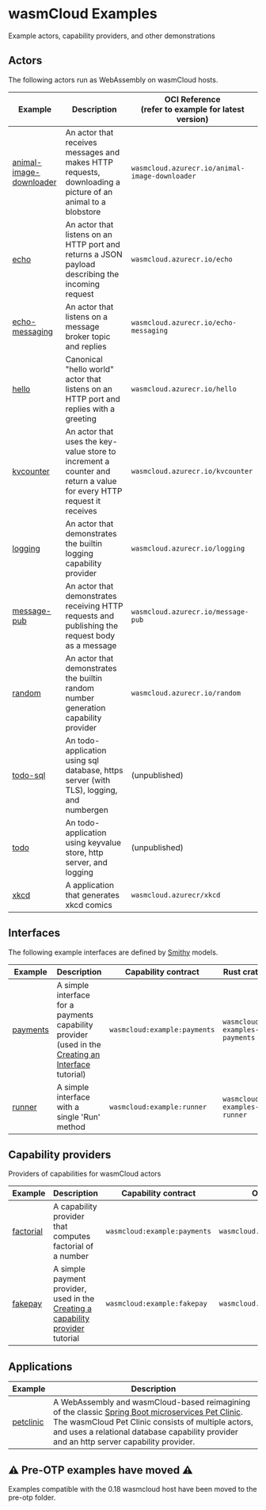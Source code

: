# wasmCloud Examples

Example actors, capability providers, and other demonstrations

## Actors

The following actors run as WebAssembly on wasmCloud hosts.

| Example | Description | OCI Reference <br/> (refer to example for latest version) |
|---|---|---|
| [animal-image-downloader](https://github.com/wasmcloud/examples/tree/main/actor/animal-image-downloader) | An actor that receives messages and makes HTTP requests, downloading a picture of an animal to a blobstore |  `wasmcloud.azurecr.io/animal-image-downloader` |
| [echo](https://github.com/wasmcloud/examples/tree/main/actor/echo) | An actor that listens on an HTTP port and returns a JSON payload describing the incoming request |  `wasmcloud.azurecr.io/echo` |
| [echo-messaging](https://github.com/wasmcloud/examples/tree/main/actor/echo-messaging) | An actor that listens on a message broker topic and replies |  `wasmcloud.azurecr.io/echo-messaging` |
| [hello](https://github.com/wasmcloud/examples/tree/main/actor/hello) | Canonical "hello world" actor that listens on an HTTP port and replies with a greeting |  `wasmcloud.azurecr.io/hello` |
| [kvcounter](https://github.com/wasmcloud/examples/tree/main/actor/kvcounter) | An actor that uses the key-value store to increment a counter and return a value for every HTTP request it receives | `wasmcloud.azurecr.io/kvcounter` |
| [logging](https://github.com/wasmcloud/examples/tree/main/actor/logging) | An actor that demonstrates the builtin logging capability provider | `wasmcloud.azurecr.io/logging` |
| [message-pub](https://github.com/wasmcloud/examples/tree/main/actor/message-pub) | An actor that demonstrates receiving HTTP requests and publishing the request body as a message | `wasmcloud.azurecr.io/message-pub` |
| [random](https://github.com/wasmcloud/examples/tree/main/actor/random) | An actor that demonstrates the builtin random number generation capability provider | `wasmcloud.azurecr.io/random` |
| [todo-sql](https://github.com/wasmcloud/examples/tree/main/actor/todo-sql) | An todo-application using sql database, https server (with TLS), logging, and numbergen | (unpublished) |
| [todo](https://github.com/wasmcloud/examples/tree/main/actor/todo) | An todo-application using keyvalue store, http server, and logging | (unpublished) |
| [xkcd](https://github.com/wasmcloud/examples/tree/main/actor/xkcd) | A application that generates xkcd comics | `wasmcloud.azurecr/xkcd` |


## Interfaces

The following example interfaces are defined by [Smithy](https://awslabs.github.io/smithy/) models.

| Example | Description | Capability contract | Rust crate |
| --- | --- | --- | --- |
| [payments](https://github.com/wasmcloud/examples/tree/main/interface/payments) | A simple interface for a payments capability provider (used in the [Creating an Interface](https://wasmcloud.dev/app-dev/create-provider/new-interface/) tutorial) |  `wasmcloud:example:payments` | `wasmcloud-examples-payments` |
| [runner](https://github.com/wasmcloud/examples/tree/main/interface/runner) | A simple interface with a single 'Run' method |  `wasmcloud:example:runner` | `wasmcloud-examples-runner` |


## Capability providers

Providers of capabilities for wasmCloud actors

| Example | Description | Capability contract | OCI Reference |
| --- | --- | --- | --- |
| [factorial](https://github.com/wasmcloud/examples/tree/main/provider/factorial) | A capability provider that computes factorial of a number |  `wasmcloud:example:payments` | `wasmcloud.azurecr.io/factorial` |
| [fakepay](https://github.com/wasmcloud/examples/tree/main/provider/fakepay) | A simple payment provider, used in the [Creating a capability provider](https://wasmcloud.dev/app-dev/create-provider/) tutorial |  `wasmcloud:example:fakepay` | `wasmcloud.azurecr.io/fakepay` |


## Applications

| Example | Description | 
| --- | --- | 
| [petclinic](https://github.com/wasmcloud/examples/tree/main/petclinic) |  A WebAssembly and wasmCloud-based reimagining of the classic [Spring Boot microservices Pet Clinic](https://github.com/spring-petclinic/spring-petclinic-microservices). The wasmCloud Pet Clinic consists of multiple actors, and uses a relational database capability provider and an http server capability provider. |


## ⚠️ Pre-OTP examples have moved ⚠️

Examples compatible with the 0.18 wasmcloud host have been moved to the
pre-otp folder.
